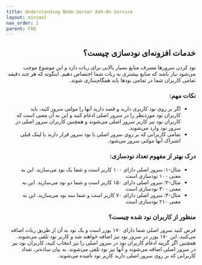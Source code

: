 ```yaml
---
title: Understanding Node-Server Add-On Service
layout: minimal
nav_order: 2
parent: FAQ
---
```


<head>
    <meta charset="utf-8">
    <link rel="stylesheet" href="https://b3h1z.github.io/HidyBot-Docs/assets/css/style.css">
    <link rel="icon" href="https://b3h1z.github.io/HidyBot-Docs/favicon.ico" type="image/x-icon">
</head>
<div dir="rtl">

<h2>خدمات افزونه‌ای نودسازی چیست؟</h2>
<p>نود کردن سرورها مصرف منابع بسیار بالایی برای ربات دارد و این موضوع موجب می‌شود نیاز باشد که منابع بیشتری به ربات شما اختصاص دهیم. اینگونه که هر چند دقیقه تمامی کاربران شما در تمامی نودها باید همگام‌سازی شوند.</p>

<h3>نکات مهم:</h3>
<ul>
    <li>اگر بر روی نود کاربری دارید و قصد دارید آنها را مولتی سرور کنید، باید کاربران نود موردنظر را در سرور اصلی ادغام کنید و این به آن معنی است که کاربران نود نیز کاربر سرور اصلی می‌شوند و همچنین کاربران سرور اصلی در سرور نود وارد می‌شوند.</li>
    <li>تمامی کاربرانی که بر روی سرور اصلی یا نود سرور قرار دارند با لینک قبلی اشتراک آنها مولتی سرور می‌شود.</li>
</ul>

<h3>درک بهتر از مفهوم تعداد نودسازی:</h3>
<ul>
    <li>مثال-۱: سرور اصلی دارای ۱۰۰ کاربر است و شما یک نود می‌سازید. این به معنی ۱۰۰ نودسازی است.</li>
    <li>مثال-۲: سرور اصلی دارای ۱۵۰ کاربر است و شما دو نود می‌سازید. این به معنی ۳۰۰ نودسازی است.</li>
    <li>مثال-۳: سرور اصلی دارای ۷۰ کاربر است و شما سه نود می‌سازید. این به معنی ۲۱۰ نودسازی است.</li>
</ul>

<h3>منظور از کاربران نود شده چیست؟</h3>
<p>فرض کنید سرور اصلی شما دارای ۱۷۰ یوزر است و یک نود به آن از طریق ربات اضافه می‌کنید، این ۱۷۰ یوزر در سرور نود نیز اضافه خواهند شد و کاربر نود تلقی می‌شوند. همچنین اگر گزینه ادغام کاربران نود در سرور اصلی را نیز انتخاب کنید، کاربران نود نیز در سرور اصلی اضافه می‌شوند و آنها نیز نود تلقی می‌شوند. به بیان ساده‌تر، تعداد کاربرانی که بر روی سرور اصلی دارید کاربر نود نامیده می‌شوند.</p>

</div>
